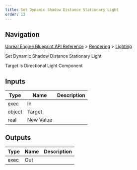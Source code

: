 ```yaml
---
title: Set Dynamic Shadow Distance Stationary Light
order: 13
---
```

## Navigation

[Unreal Engine Blueprint API Reference](https://dev.epicgames.com/documentation/en-us/unreal-engine/BlueprintAPI) > [Rendering](https://dev.epicgames.com/documentation/en-us/unreal-engine/BlueprintAPI/Rendering) > [Lighting](https://dev.epicgames.com/documentation/en-us/unreal-engine/BlueprintAPI/Rendering/Lighting)

Set Dynamic Shadow Distance Stationary Light

Target is Directional Light Component

## Inputs

| Type | Name | Description |
| --- | --- | --- |
| exec | In |  |
| object | Target |  |
| real | New Value |  |

## Outputs

| Type | Name | Description |
| --- | --- | --- |
| exec | Out |  |
